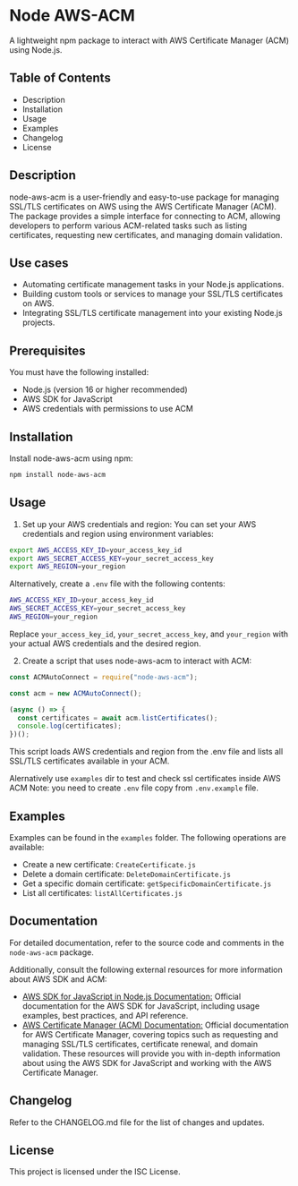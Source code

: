 # Node AWS-ACM

A lightweight npm package to interact with AWS Certificate Manager (ACM) using Node.js.

## Table of Contents

- Description
- Installation
- Usage
- Examples
- Changelog
- License

## Description

node-aws-acm is a user-friendly and easy-to-use package for managing SSL/TLS certificates on AWS using the AWS Certificate Manager (ACM). The package provides a simple interface for connecting to ACM, allowing developers to perform various ACM-related tasks such as listing certificates, requesting new certificates, and managing domain validation.

## Use cases

- Automating certificate management tasks in your Node.js applications.
- Building custom tools or services to manage your SSL/TLS certificates on AWS.
- Integrating SSL/TLS certificate management into your existing Node.js projects.

## Prerequisites

You must have the following installed:

- Node.js (version 16 or higher recommended)
- AWS SDK for JavaScript
- AWS credentials with permissions to use ACM

## Installation

Install node-aws-acm using npm:

```bash
npm install node-aws-acm
```

## Usage

1.  Set up your AWS credentials and region:
    You can set your AWS credentials and region using environment variables:

```bash
export AWS_ACCESS_KEY_ID=your_access_key_id
export AWS_SECRET_ACCESS_KEY=your_secret_access_key
export AWS_REGION=your_region
```

Alternatively, create a `.env` file with the following contents:

```bash
AWS_ACCESS_KEY_ID=your_access_key_id
AWS_SECRET_ACCESS_KEY=your_secret_access_key
AWS_REGION=your_region
```

Replace `your_access_key_id`, `your_secret_access_key`, and `your_region` with your actual AWS credentials and the desired region.

2. Create a script that uses node-aws-acm to interact with ACM:

```javascript
const ACMAutoConnect = require("node-aws-acm");

const acm = new ACMAutoConnect();

(async () => {
  const certificates = await acm.listCertificates();
  console.log(certificates);
})();
```

This script loads AWS credentials and region from the .env file and lists all SSL/TLS certificates available in your ACM.

Alernatively use `examples` dir to test and check ssl certificates inside AWS ACM
Note: you need to create `.env` file copy from `.env.example` file.

## Examples

Examples can be found in the `examples` folder. The following operations are available:

- Create a new certificate: `CreateCertificate.js`
- Delete a domain certificate: `DeleteDomainCertificate.js`
- Get a specific domain certificate: `getSpecificDomainCertificate.js`
- List all certificates: `listAllCertificates.js`

## Documentation

For detailed documentation, refer to the source code and comments in the `node-aws-acm` package.

Additionally, consult the following external resources for more information about AWS SDK and ACM:

- [AWS SDK for JavaScript in Node.js Documentation:](https://docs.aws.amazon.com/sdk-for-javascript/v2/developer-guide/welcome.html) Official documentation for the AWS SDK for JavaScript, including usage examples, best practices, and API reference.
- [AWS Certificate Manager (ACM) Documentation:](https://docs.aws.amazon.com/acm/latest/userguide/acm-overview.html) Official documentation for AWS Certificate Manager, covering topics such as requesting and managing SSL/TLS certificates, certificate renewal, and domain validation.
  These resources will provide you with in-depth information about using the AWS SDK for JavaScript and working with the AWS Certificate Manager.

## Changelog

Refer to the CHANGELOG.md file for the list of changes and updates.

## License

This project is licensed under the ISC License.
